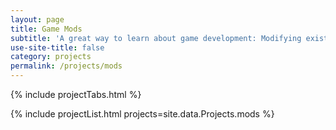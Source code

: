 ```yaml
---
layout: page
title: Game Mods
subtitle: 'A great way to learn about game development: Modifying existing games.'
use-site-title: false
category: projects
permalink: /projects/mods
---
```


{% include projectTabs.html %}

{% include projectList.html projects=site.data.Projects.mods %}
